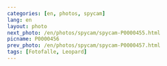 ```yaml
---
categories: [en, photos, spycam]
lang: en
layout: photo
next_photo: /en/photos/spycam/spycam-P0000455.html
picname: P0000456
prev_photo: /en/photos/spycam/spycam-P0000457.html
tags: [Fotofalle, Leopard]
---
```

